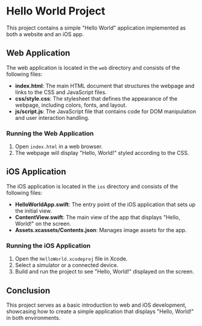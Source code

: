 # Hello World Project

This project contains a simple "Hello World" application implemented as both a website and an iOS app.

## Web Application

The web application is located in the `web` directory and consists of the following files:

- **index.html**: The main HTML document that structures the webpage and links to the CSS and JavaScript files.
- **css/style.css**: The stylesheet that defines the appearance of the webpage, including colors, fonts, and layout.
- **js/script.js**: The JavaScript file that contains code for DOM manipulation and user interaction handling.

### Running the Web Application

1. Open `index.html` in a web browser.
2. The webpage will display "Hello, World!" styled according to the CSS.

## iOS Application

The iOS application is located in the `ios` directory and consists of the following files:

- **HelloWorldApp.swift**: The entry point of the iOS application that sets up the initial view.
- **ContentView.swift**: The main view of the app that displays "Hello, World!" on the screen.
- **Assets.xcassets/Contents.json**: Manages image assets for the app.

### Running the iOS Application

1. Open the `HelloWorld.xcodeproj` file in Xcode.
2. Select a simulator or a connected device.
3. Build and run the project to see "Hello, World!" displayed on the screen.

## Conclusion

This project serves as a basic introduction to web and iOS development, showcasing how to create a simple application that displays "Hello, World!" in both environments.